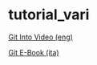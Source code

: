 # tutorial_vari

[Git Into Video (eng)](https://www.youtube.com/watch?v=mJ-qvsxPHpY)

[Git E-Book (ita)]([https://www.example.com](https://get-git.readthedocs.io/it/latest/)https://get-git.readthedocs.io/it/latest/)

